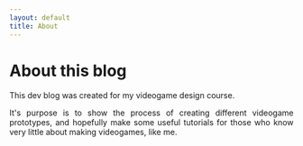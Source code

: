 ```yaml
---
layout: default
title: About
---
```


<div class="post">
	<h1 class="pageTitle">About this blog</h1>
	<!-- <img src="{{ '/assets/img/touring.jpg' | prepend: site.baseurl }}" alt=""> -->
	<p class="intro">This dev blog was created for my videogame design course.</p>
	<p align="justify">It's purpose is to show the process of creating different videogame prototypes, and hopefully make some useful tutorials for those who know very little about making videogames, like me.</p>
	
</div>
